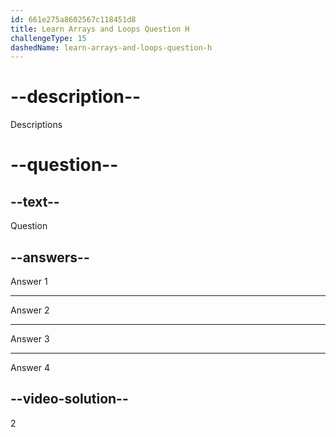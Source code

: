```yaml
---
id: 661e275a8602567c118451d8
title: Learn Arrays and Loops Question H
challengeType: 15
dashedName: learn-arrays-and-loops-question-h
---
```

# --description--

Descriptions

# --question--

## --text--

Question

## --answers--

Answer 1

---

Answer 2

---

Answer 3

---

Answer 4

## --video-solution--

2
